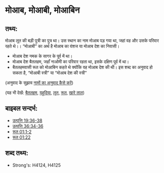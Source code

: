 # मोआब, मोआबी, मोआबिन #

## तथ्य: ##

मोआब लूत की बड़ी पुत्री का पुत्र था। उस स्थान का नाम मोआब पड़ गया था, जहां वह और उसके परिवार रहते थे।। “मोआबी” का अर्थ है मोआब का वंशज या मोआब देश का निवासी।

* मोआब देश नमक के सागर के पूर्व में था।
* मोआब देश बैतलहम, जहाँ नाओमी का परिवार रहता था, इसके दक्षिण पूर्व में था।
* बैतलहमवासी रूत को मोआबिन कहते थे क्योंकि वह मोआब देश की थी। इस शब्द का अनुवाद हो सकता है, “मोआबी स्त्री” या “मोआब देश की स्त्री”

(अनुवाद के सुझाव [नामों का अनुवाद कैसे करें](rc://en/ta/man/translate/translate-names))

(यह भी देखें: [बैतलहम](../names/bethlehem.md), [यहूदिया](../names/judea.md), [लूत](../names/lot.md), [रूत](../names/ruth.md), [खारे ताल](../names/saltsea.md))

## बाइबल सन्दर्भ: ##

* [उत्पत्ति 19:36-38](rc://en/tn/help/gen/19/36)
* [उत्पत्ति 36:34-36](rc://en/tn/help/gen/36/34)
* [रूत 01:1-2](rc://en/tn/help/rut/01/01)
* [रूत 01:22](rc://en/tn/help/rut/01/22)

## शब्द तथ्य: ##

* Strong's: H4124, H4125
